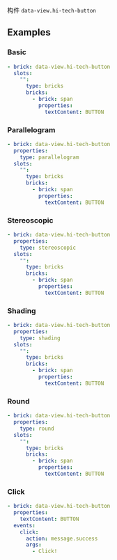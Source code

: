 构件 `data-view.hi-tech-button`

## Examples

### Basic

```yaml preview
- brick: data-view.hi-tech-button
  slots:
    "":
      type: bricks
      bricks:
        - brick: span
          properties:
            textContent: BUTTON
```

### Parallelogram

```yaml preview
- brick: data-view.hi-tech-button
  properties:
    type: parallelogram
  slots:
    "":
      type: bricks
      bricks:
        - brick: span
          properties:
            textContent: BUTTON
```

### Stereoscopic

```yaml preview
- brick: data-view.hi-tech-button
  properties:
    type: stereoscopic
  slots:
    "":
      type: bricks
      bricks:
        - brick: span
          properties:
            textContent: BUTTON
```

### Shading

```yaml preview
- brick: data-view.hi-tech-button
  properties:
    type: shading
  slots:
    "":
      type: bricks
      bricks:
        - brick: span
          properties:
            textContent: BUTTON
```

### Round

```yaml preview
- brick: data-view.hi-tech-button
  properties:
    type: round
  slots:
    "":
      type: bricks
      bricks:
        - brick: span
          properties:
            textContent: BUTTON
```

### Click

```yaml preview
- brick: data-view.hi-tech-button
  properties:
    textContent: BUTTON
  events:
    click:
      action: message.success
      args:
        - Click!
```
